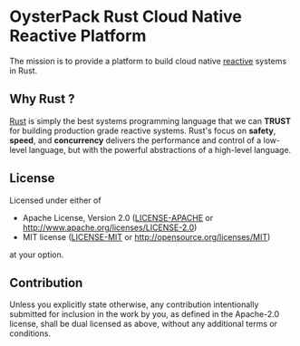 # OysterPack Rust Cloud Native Reactive Platform

The mission is to provide a platform to build cloud native [reactive](https://www.reactivemanifesto.org/) systems in Rust.

## Why Rust ?
[Rust](https://www.rust-lang.org) is simply the best systems programming language that we can **TRUST** for building production grade reactive systems.
Rust's focus on **safety**, **speed**, and **concurrency** delivers the performance and control of a low-level language, but with the powerful abstractions of a high-level language.

## License

Licensed under either of

 * Apache License, Version 2.0
   ([LICENSE-APACHE](LICENSE-APACHE) or http://www.apache.org/licenses/LICENSE-2.0)
 * MIT license
   ([LICENSE-MIT](LICENSE-MIT) or http://opensource.org/licenses/MIT)

at your option.

## Contribution

Unless you explicitly state otherwise, any contribution intentionally submitted for inclusion in the work by you,
as defined in the Apache-2.0 license, shall be dual licensed as above, without any additional terms or conditions.